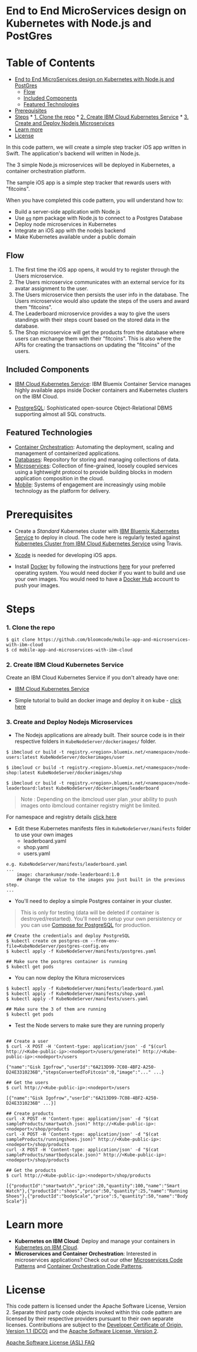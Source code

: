 

# End to End MicroServices design on Kubernetes with Node.js and PostGres

Table of Contents
=================

   * [End to End MicroServices design on Kubernetes with Node.js and PostGres](#end-to-end-microservices-design-on-kubernetes-with-nodejs-and-postgres)
      * [Flow](#flow)
      * [Included Components](#included-components)
      * [Featured Technologies](#featured-technologies)
   * [Prerequisites](#prerequisites)
   * [Steps](#steps)
         * [1. Clone the repo](#1-clone-the-repo)
         * [2. Create IBM Cloud Kubernetes Service](#2-create-ibm-cloud-kubernetes-service)
         * [3. Create and Deploy Nodejs Microservices](#3-create-and-deploy-nodejs-microservices)
   * [Learn more](#learn-more)
   * [License](#license)

In this code pattern, we will create a simple step tracker iOS app written in Swift. The application's backend will written in Node.js.

The 3 simple Node.js microservices will be deployed in Kubernetes, a container orchestration platform.

The sample iOS app is a simple step tracker that rewards users with "fitcoins".

When you have completed this code pattern, you will understand how to:

* Build a server-side application with Node.js
* Use [`pg`](https://www.npmjs.com/package/pg) npm package with Node.js to connect to a Postgres Database
* Deploy node microservices in Kubernetes
* Integrate an iOS app with the nodejs backend
* Make Kubernetes available under a public domain

## Flow

<!-- ![Architecture diagram](docs/architecture.png) -->

1. The first time the iOS app opens, it would try to register through the Users microservice.
2. The Users microservice communicates with an external service for its avatar assignment to the user.
3. The Users microservice then persists the user info in the database. The Users microservice would also update the steps of the users and award them "fitcoins".
4. The Leaderboard microservice provides a way to give the users standings with their steps count based on the stored data in the database.
5. The Shop microservice will get the products from the database where users can exchange them with their "fitcoins". This is also where the APIs for creating the transactions on updating the "fitcoins" of the users.

## Included Components

* [IBM Cloud Kubernetes Service](https://console.bluemix.net/docs/containers/container_index.html): IBM Bluemix Container Service manages highly available apps inside Docker containers and Kubernetes clusters on the IBM Cloud.

* [PostgreSQL](https://www.postgresql.org/): Sophisticated open-source Object-Relational DBMS supporting almost all SQL constructs.

## Featured Technologies

* [Container Orchestration](https://www.ibm.com/cloud/container-service): Automating the deployment, scaling and management of containerized applications.
* [Databases](https://en.wikipedia.org/wiki/IBM_Information_Management_System#.22Full_Function.22_databases): Repository for storing and managing collections of data.
* [Microservices](https://www.ibm.com/developerworks/community/blogs/5things/entry/5_things_to_know_about_microservices?lang=en): Collection of fine-grained, loosely coupled services using a lightweight protocol to provide building blocks in modern application composition in the cloud.
* [Mobile](https://mobilefirstplatform.ibmcloud.com/): Systems of engagement are increasingly using mobile technology as the platform for delivery.


# Prerequisites

* Create a _Standard_ Kubernetes cluster with [IBM Bluemix Kubernetes Service](https://console.bluemix.net/docs/containers/cs_cli_install.html#cs_cli_install) to deploy in cloud. The code here is regularly tested against [Kubernetes Cluster from IBM Cloud Kubernetes Service](https://console.ng.bluemix.net/docs/containers/cs_ov.html#cs_ov) using Travis.

<!-- * [Helm](https://helm.sh/) package manager. Helm will be needed to install [cert-manager](https://github.com/jetstack/cert-manager) for issuing certificates from _Let's Encrypt_. You can install Helm by going to through their [official documentation](https://github.com/kubernetes/helm/blob/master/docs/install.md). -->

* [Xcode](https://developer.apple.com/xcode/) is needed for developing iOS apps.

* Install [Docker](https://www.docker.com) by following the instructions [here](https://www.docker.com/community-edition#/download) for your preferred operating system. You would need docker if you want to build and use your own images. You would need to have a [Docker Hub](https://hub.docker.com/) account to push your images.

# Steps

### 1. Clone the repo
```
$ git clone https://github.com/bloomcode/mobile-app-and-microservices-with-ibm-cloud
$ cd mobile-app-and-microservices-with-ibm-cloud
```

### 2. Create IBM Cloud Kubernetes Service

Create an IBM Cloud Kubernetes Service if you don't already have one:

* [IBM Cloud Kubernetes Service](https://console.bluemix.net/containers-kubernetes/catalog/cluster)

* Simple tutorial to build an docker image and deploy it on kube - [click here](https://cloud.ibm.com/docs/containers?topic=containers-cs_apps_tutorial#cs_apps_tutorial_lesson1)

### 3. Create and Deploy Nodejs Microservices

* The Nodejs applications are already built. Their source code is in their respective folders in `KubeNodeServer/dockerimages/` folder. 


```
$ ibmcloud cr build -t registry.<region>.bluemix.net/<namespace>/node-users:latest KubeNodeServer/dockerimages/user

$ ibmcloud cr build -t registry.<region>.bluemix.net/<namespace>/node-shop:latest KubeNodeServer/dockerimages/shop

$ ibmcloud cr build -t registry.<region>.bluemix.net/<namespace>/node-leaderboard:latest KubeNodeServer/dockerimages/leaderboard

```

> Note : 
Depending on the ibmcloud user plan ,your ability to push images onto ibmcloud container registry might be limited.

For namespace and registry details [click here](https://cloud.ibm.com/docs/services/Registry?topic=registry-index#registry_namespace_add)

* Edit these Kubernetes manifests files in `KubeNodeServer/manifests` folder to use your own images
  * leaderboard.yaml
  * shop.yaml
  * users.yaml

```
e.g. KubeNodeServer/manifests/leaderboard.yaml
...
    image: charankumar/node-leaderboard:1.0
    ## change the value to the images you just built in the previous step.
...
```

* You'll need to deploy a simple Postgres container in your cluster.
> This is only for testing (data will be deleted if container is destroyed/restarted). You'll need to setup your own persistency or you can use [Compose for PostgreSQL](https://www.ibm.com/cloud/compose/postgresql) for production.

```
## Create the credentials and deploy PostgreSQL
$ kubectl create cm postgres-cm --from-env-file=KubeNodeServer/postgres-config.env
$ kubectl apply -f KubeNodeServer/manifests/postgres.yaml

## Make sure the postgres container is running
$ kubectl get pods
```

* You can now deploy the Kitura microservices

```
$ kubectl apply -f KubeNodeServer/manifests/leaderboard.yaml
$ kubectl apply -f KubeNodeServer/manifests/shop.yaml
$ kubectl apply -f KubeNodeServer/manifests/users.yaml

## Make sure the 3 of them are running
$ kubectl get pods
```

<!-- ### 4. Expose with Kubernetes Ingress

* You would want to expose the backend you deployed so that the iOS app can communicate with it. With Kubernetes Ingress, this would allow you to expose these microservices. You can use the provided Ingress Subdomain that came with the IBM Cloud Kubernetes Service.

```
$ bx cs cluster-get <Your cluster name here>

## You should look for these values
## ..
## Ingress Subdomain: anthony-dev.us-south.containers.mybluemix.net
## Ingress Secret:    anthony-dev
## ..
```

* Modify `manifests/ingress.yaml` to use the provided subdomain you have

```
...
spec:
  tls:
  - hosts:
    - YOUR_INGRESS_SUBDOMAIN
    secretName: YOUR_INGRESS_SECRET
  backend:
    serviceName: users
    servicePort: 8080
  rules:
  - host: YOUR_INGRESS_SUBDOMAIN
...
```

> If you want to use your own domain, proceed to step #6

* Apply the Kubernetes Ingress resource

```
$ kubectl apply -f ingress-prod.yaml
```
 -->
 
 
 
* Test the Node servers to make sure they are running properly

```

## Create a user
$ curl -X POST -H 'Content-type: application/json' -d "$(curl http://<Kube-public-ip>:<nodeport>/users/generate)" http://<Kube-public-ip>:<nodeport>/users

{"name":"Gisk Igofrow","userId":"6A213D99-7C08-4BF2-A250-D24E3310236B","stepsConvertedToFitcoin":0,"image":"..." ...}

## Get the users
$ curl http://<Kube-public-ip>:<nodeport>/users

[{"name":"Gisk Igofrow","userId":"6A213D99-7C08-4BF2-A250-D24E3310236B" ...}]

## Create products
curl -X POST -H 'Content-type: application/json' -d "$(cat sampleProducts/smartwatch.json)" http://<Kube-public-ip>:<nodeport>/shop/products
curl -X POST -H 'Content-type: application/json' -d "$(cat sampleProducts/runningshoes.json)" http://<Kube-public-ip>:<nodeport>/shop/products
curl -X POST -H 'Content-type: application/json' -d "$(cat sampleProducts/smartbodyscale.json)" http://<Kube-public-ip>:<nodeport>/shop/products

## Get the products
$ curl http://<Kube-public-ip>:<nodeport>/shop/products

[{"productId":"smartwatch","price":20,"quantity":100,"name":"Smart Watch"},{"productId":"shoes","price":50,"quantity":25,"name":"Running Shoes"},{"productId":"bodyScale","price":5,"quantity":50,"name":"Body Scale"}]
```

<!-- ### 5. Configure the iOS app

Open the Xcode project `iOS/KituraStepTracker/KituraStepTracker.xcworkspace`

* Modify the lines in the files in `Controllers` folder and `AppDelegate.swift` that says

```
let KituraBackendUrl = "https://anthony-dev.us-south.containers.mybluemix.net"

## Change the variable to point to your own backend
## let KituraBackendUrl = "https://YOUR_INGRESS_SUBDOMAIN"
```

* You can now build and run it in a simulator. The app should now be connected to your Kitura microservices in Kubernetes.
> To test the step tracking part of the app, you would need a physical device with a pedometer (iPhone 5s+).

![screenshot](docs/sample.jpeg)

### 6. Use your own domain name and manage certificate with Let's Encrypt

To enable TLS in your own domain, you may want to automate issuance of the TLS certificates. You can do this with `cert-manager` to request certificates from Let's Encrypt.

* Go to your domain registrar and create an _**A record**_ for your domain to point to the IP address of your Kubernetes ingress. You can get the IP address of your ingress by doing:

![sample A record](docs/sample-a-record.png)

```
$ kubectl get ing

## NAME      HOSTS                  ADDRESS          PORTS     AGE
## ingress   www.ibm-fitchain.com   169.48.XYZ.XYZ   80, 443   2d
```

* You would need to first initialize `helm`. This will install `tiller` in your cluster.

```
$ helm init
```

* You can now install `cert-manager`

```
$ helm install \
    --name cert-manager \
    --namespace kube-system \
    stable/cert-manager
```

* Modify `cert-manager/issuer.yaml` to use your own valid email address.
  > More details [here](https://cert-manager.readthedocs.io/en/latest/tutorials/acme/http-validation.html)

```
...
email: EMAIL_ADDRESS
## change it to a valid one
...
```

* Deploy the issuer resource

```
$ kubectl apply -f cert-manager/issuer.yaml
```

* Modify `cert-manager/certificate.yaml`

```
...
spec:

  ## THIS WILL PRODUCE A CERTIFICATE NAMED ibm-fitchain-com-tls
  secretName: ibm-fitchain-com-tls
  issuerRef:
    name: letsencrypt-prod

  ## PROVIDE YOUR OWN DOMAIN NAME
  commonName: www.ibm-fitchain.com
  dnsNames:
  - www.ibm-fitchain.com
  acme:
    config:
    - http01:
        ingressClass: nginx
      domains:

      ## PROVIDE YOUR OWN DOMAIN NAME
      - www.ibm-fitchain.com
    - http01:
        ingress: my-ingress
      domains:

      ## PROVIDE YOUR OWN DOMAIN NAME
      - www.ibm-fitchain.com
```

* Deploy the certificate resource

```
$ kubectl apply -f cert-manager/certificate.yaml

## Wait for the certificate to get issued
$ kubectl describe certificate
```

* Once successful, you can check in your browser if your domain is working properly. If it has proper certificates, you should be able to see a Kitura starting page without security warning from your browser. _(You'll also see a lockpad icon beside your domain name)_ -->

<!-- # Links

* [Kitura](https://www.kitura.io/): A powerful server-side Swift web framework.
* [Swift-Kuery-ORM](https://github.com/IBM-Swift/Swift-Kuery-ORM): An ORM (Object Relational Mapping) library built for Swift. Using it allows you to simplify persistence of model objects with your server.
* [cert-manager](https://cert-manager.readthedocs.io/en/latest/index.html): A native Kubernetes certificate management controller. It can help with issuing certificates from a variety of sources, such as Let’s Encrypt, HashiCorp Vault or a simple signing keypair.
* [Deploy a Core ML model with Watson Visual Recognition](https://developer.ibm.com/code/patterns/deploy-a-core-ml-model-with-watson-visual-recognition): code pattern shows you how to create a Core ML model using Watson Visual Recognition, which is then deployed into an iOS application. -->

# Learn more

* **Kubernetes on IBM Cloud**: Deploy and manage your containers in [Kubernetes on IBM Cloud](https://www.ibm.com/cloud/container-service).
* **Microservices and Container Orchestration**:
Interested in microservices applications? Check out our other [Microservices Code Patterns](https://developer.ibm.com/code/technologies/microservices/) and [Container Orchestration Code Patterns](https://developer.ibm.com/code/technologies/container-orchestration/).


# License
This code pattern is licensed under the Apache Software License, Version 2.  Separate third party code objects invoked within this code pattern are licensed by their respective providers pursuant to their own separate licenses. Contributions are subject to the [Developer Certificate of Origin, Version 1.1 (DCO)](https://developercertificate.org/) and the [Apache Software License, Version 2](http://www.apache.org/licenses/LICENSE-2.0.txt).

[Apache Software License (ASL) FAQ](http://www.apache.org/foundation/license-faq.html#WhatDoesItMEAN)
